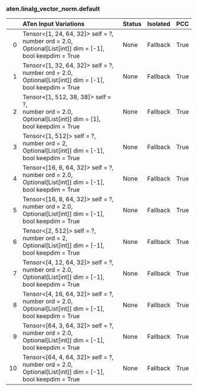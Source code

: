### aten.linalg_vector_norm.default
|    | ATen Input Variations                                                                                            | Status   | Isolated   | PCC   |
|---:|:-----------------------------------------------------------------------------------------------------------------|:---------|:-----------|:------|
|  0 | Tensor<[1, 24, 64, 32]> self = ?,<br>number ord = 2.0,<br>Optional[List[int]] dim = [-1],<br>bool keepdim = True | None     | Fallback   | True  |
|  1 | Tensor<[1, 32, 64, 32]> self = ?,<br>number ord = 2.0,<br>Optional[List[int]] dim = [-1],<br>bool keepdim = True | None     | Fallback   | True  |
|  2 | Tensor<[1, 512, 38, 38]> self = ?,<br>number ord = 2.0,<br>Optional[List[int]] dim = [1],<br>bool keepdim = True | None     | Fallback   | True  |
|  3 | Tensor<[1, 512]> self = ?,<br>number ord = 2,<br>Optional[List[int]] dim = [-1],<br>bool keepdim = True          | None     | Fallback   | True  |
|  4 | Tensor<[16, 6, 64, 32]> self = ?,<br>number ord = 2.0,<br>Optional[List[int]] dim = [-1],<br>bool keepdim = True | None     | Fallback   | True  |
|  5 | Tensor<[16, 8, 64, 32]> self = ?,<br>number ord = 2.0,<br>Optional[List[int]] dim = [-1],<br>bool keepdim = True | None     | Fallback   | True  |
|  6 | Tensor<[2, 512]> self = ?,<br>number ord = 2,<br>Optional[List[int]] dim = [-1],<br>bool keepdim = True          | None     | Fallback   | True  |
|  7 | Tensor<[4, 12, 64, 32]> self = ?,<br>number ord = 2.0,<br>Optional[List[int]] dim = [-1],<br>bool keepdim = True | None     | Fallback   | True  |
|  8 | Tensor<[4, 16, 64, 32]> self = ?,<br>number ord = 2.0,<br>Optional[List[int]] dim = [-1],<br>bool keepdim = True | None     | Fallback   | True  |
|  9 | Tensor<[64, 3, 64, 32]> self = ?,<br>number ord = 2.0,<br>Optional[List[int]] dim = [-1],<br>bool keepdim = True | None     | Fallback   | True  |
| 10 | Tensor<[64, 4, 64, 32]> self = ?,<br>number ord = 2.0,<br>Optional[List[int]] dim = [-1],<br>bool keepdim = True | None     | Fallback   | True  |

